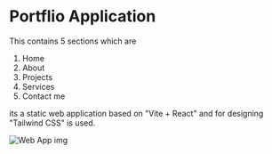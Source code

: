 # Portflio Application

This contains 5 sections which are 
1. Home
2. About
3. Projects
4. Services
5. Contact me 

its a static web application based on "Vite + React" and for designing "Tailwind CSS" is used.

![Web App img](./src/assets/image/image.png)